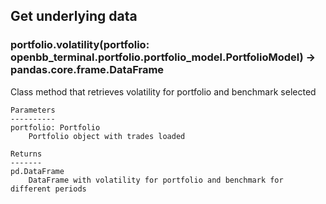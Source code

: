 ## Get underlying data 
### portfolio.volatility(portfolio: openbb_terminal.portfolio.portfolio_model.PortfolioModel) -> pandas.core.frame.DataFrame

Class method that retrieves volatility for portfolio and benchmark selected

    Parameters
    ----------
    portfolio: Portfolio
        Portfolio object with trades loaded

    Returns
    -------
    pd.DataFrame
        DataFrame with volatility for portfolio and benchmark for different periods
